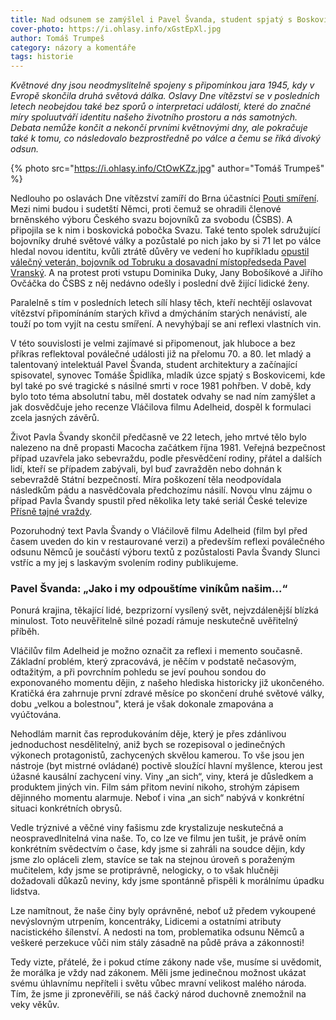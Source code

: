 ```yaml
---
title: Nad odsunem se zamýšlel i Pavel Švanda, student spjatý s Boskovicemi a zavražděný StB
cover-photo: https://i.ohlasy.info/xGstEpXl.jpg
author: Tomáš Trumpeš
category: názory a komentáře
tags: historie
---
```


*Květnové dny jsou neodmyslitelně spojeny s připomínkou jara 1945, kdy v Evropě skončila druhá světová dálka. Oslavy Dne vítězství se v posledních letech neobejdou také bez sporů o interpretaci událostí, které do značné míry spoluutváří identitu našeho životního prostoru a nás samotných. Debata nemůže končit a nekončí prvními květnovými dny, ale pokračuje také k tomu, co následovalo bezprostředně po válce a čemu se říká divoký odsun.*

{% photo src="https://i.ohlasy.info/CtOwKZz.jpg" author="Tomáš Trumpeš" %}

Nedlouho po oslavách Dne vítězství zamíří do Brna účastníci [Pouti smíření](http://blanensky.denik.cz/z-regionu/sjezd-sudetskych-nemcu-poslapani-odkazu-predku-protestuji-bojovnici-za-svobodu-20160509-u7il.html). Mezi nimi budou i sudetští Němci, proti čemuž se ohradili členové brněnského výboru Českého svazu bojovníků za svobodu (ČSBS). A připojila se k nim i boskovická pobočka Svazu. Také tento spolek sdružující bojovníky druhé světové války a pozůstalé po nich jako by si 71 let po válce hledal novou identitu, kvůli ztrátě důvěry ve vedení ho kupříkladu [opustil válečný veterán, bojovník od Tobruku a dosavadní místopředseda Pavel Vranský](http://zpravy.aktualne.cz/domaci/veteran-od-tobruku-opustil-bojovniky-za-svobodu-neveri-veden/r~f430c34a137211e69966002590604f2e/). A na protest proti vstupu Dominika Duky, Jany Bobošíkové a Jiřího Ovčáčka do ČSBS z něj nedávno odešly i poslední dvě žijící lidické ženy. 

Paralelně s tím v posledních letech sílí hlasy těch, kteří nechtějí oslavovat vítězství připomínáním starých křivd a dmýcháním starých nenávistí, ale touží po tom vyjít na cestu smíření. A nevyhýbají se ani reflexi vlastních vin. 

V této souvislosti je velmi zajímavé si připomenout, jak hluboce a bez příkras reflektoval poválečné události již na přelomu 70. a 80. let mladý a talentovaný intelektuál Pavel Švanda, student architektury a začínající spisovatel, synovec Tomáše Špidlíka, mladík úzce spjatý s Boskovicemi, kde byl také po své tragické s násilné smrti v roce 1981 pohřben. V době, kdy bylo toto téma absolutní tabu, měl dostatek odvahy se nad ním zamýšlet a jak dosvědčuje jeho recenze Vláčilova filmu Adelheid, dospěl k formulaci zcela jasných závěrů.

Život Pavla Švandy skončil předčasně ve 22 letech, jeho mrtvé tělo bylo nalezeno na dně propasti Macocha začátkem října 1981. Veřejná bezpečnost případ uzavřela jako sebevraždu, podle přesvědčení rodiny, přátel a dalších lidí, kteří se případem zabývali, byl buď zavražděn nebo dohnán k sebevraždě Státní bezpečností. Míra poškození těla neodpovídala následkům pádu a nasvědčovala předchozímu násilí. Novou vlnu zájmu o případ Pavla Švandy spustil před několika lety také seriál České televize [Přísně tajné vraždy](http://www.ceskatelevize.cz/porady/10267422798-prisne-tajne-vrazdy/410235100221001-odsouzen-k-sebevrazde/).

Pozoruhodný text Pavla Švandy o Vláčilově filmu Adelheid (film byl před časem uveden do kin v restaurované verzi) a především reflexi poválečného odsunu Němců je součástí výboru textů z pozůstalosti Pavla Švandy Slunci vstříc a my jej s laskavým svolením rodiny publikujeme.

### Pavel Švanda: „Jako i my odpouštíme viníkům našim...“

Ponurá krajina, těkající lidé, bezprizorní vysílený svět, nejvzdálenější blízká minulost. Toto neuvěřitelně silné pozadí rámuje neskutečně uvěřitelný příběh.

Vláčilův film Adelheid je možno označit za reflexi i memento současně. Základní problém, který zpracovává, je něčím v podstatě nečasovým, odtažitým, a při povrchním pohledu se jeví pouhou sondou do exponovaného momentu dějin, z našeho hlediska historicky již ukončeného. Kratičká éra zahrnuje první zdravé měsíce po skončení druhé světové války, dobu „velkou a bolestnou", která je však dokonale zmapována a vyúčtována.

Nehodlám marnit čas reprodukováním děje, který je přes zdánlivou jednoduchost nesdělitelný, aniž bych se rozepisoval o jedinečných výkonech protagonistů, zachycených skvělou kamerou. To vše jsou jen nástroje (byt mistrné ovládané) poctivě sloužící hlavní myšlence, kterou jest úžasné kausální zachycení viny. Viny „an sich“, viny, která je důsledkem a produktem jiných vin. Film sám přitom neviní nikoho, strohým zápisem dějinného momentu alarmuje. Neboť i vina „an sich“ nabývá v konkrétní situaci konkrétních obrysů.

Vedle trýznivé a věčné viny fašismu zde krystalizuje neskutečná a neospravedlnitelná vina naše. To, co lze ve filmu jen tušit, je právě oním konkrétním svědectvím o čase, kdy jsme si zahráli na soudce dějin, kdy jsme zlo opláceli zlem, stavíce se tak na stejnou úroveň s poraženým mučitelem, kdy jsme se protiprávně, nelogicky, o to však hlučněji dožadovali důkazů neviny, kdy jsme spontánně přispěli k morálnímu úpadku lidstva.

Lze namítnout, že naše činy byly oprávněné, neboť už předem vykoupené nevýslovným utrpením, koncentráky, Lidicemi a ostatními atributy nacistického šílenství. A nedosti na tom, problematika odsunu Němců a veškeré perzekuce vůči nim stály zásadně na půdě práva a zákonnosti!

Tedy vizte, přátelé, že i pokud ctíme zákony nade vše, musíme si uvědomit, že morálka je vždy nad zákonem. Měli jsme jedinečnou možnost ukázat svému úhlavnímu nepříteli i světu vůbec mravní velikost malého národa. Tím, že jsme ji zpronevěřili, se náš čacký národ duchovně znemožnil na veky věkův.
